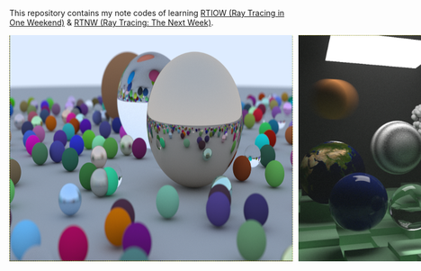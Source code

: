 This repository contains my note codes of learning <a href="https://raytracing.github.io/books/RayTracingInOneWeekend.html">RTIOW (Ray Tracing in One Weekend)</a> & <a href="https://raytracing.github.io/books/RayTracingTheNextWeek.html">RTNW (Ray Tracing: The Next Week)</a>.

<div style="display: flex; gap: 10px;">
  <img src="https://github.com/HiT-T/RTIOW_RTNW-Notes/blob/main/images/%E5%B1%8F%E5%B9%95%E6%88%AA%E5%9B%BE%202025-06-28%20185142.png" alt="demo1" width="600"/>
  <img src="https://github.com/HiT-T/RTIOW_RTNW-Notes/blob/main/images/%E5%B1%8F%E5%B9%95%E6%88%AA%E5%9B%BE%202025-07-28%20214728.png" alt="demo2" width="400"/>
</div>

